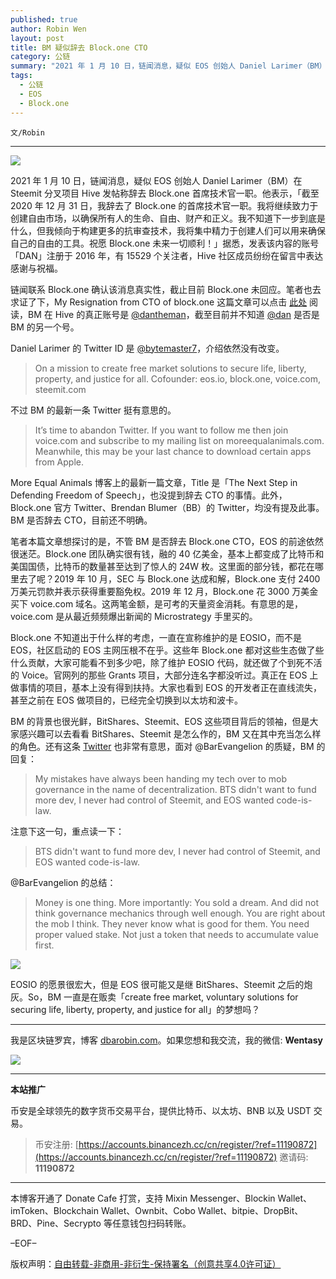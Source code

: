```yaml
---
published: true
author: Robin Wen
layout: post
title: BM 疑似辞去 Block.one CTO
category: 公链
summary: "2021 年 1 月 10 日，链闻消息，疑似 EOS 创始人 Daniel Larimer（BM）在 Steemit 分叉项目 Hive 发帖称辞去 Block.one 首席技术官一职。他表示，「截至 2020 年 12 月 31 日，我辞去了 Block.one 的首席技术官一职。我将继续致力于创建自由市场，以确保所有人的生命、自由、财产和正义。我不知道下一步到底是什么，但我倾向于构建更多的抗审查技术，我将集中精力于创建人们可以用来确保自己的自由的工具。祝愿 Block.one 未来一切顺利！」据悉，发表该内容的账号「DAN」注册于 2016 年，有 15529 个关注者，Hive 社区成员纷纷在留言中表达感谢与祝福。BM 的背景也很光鲜，BitShares、Steemit、EOS 这些项目背后的领袖，但是大家感兴趣可以去看看 BitShares、Steemit 是怎么作的，BM 又在其中充当怎么样的角色。EOSIO 的愿景很宏大，但是 EOS 很可能又是继 BitShares、Steemit 之后的炮灰。EOSIO 的愿景很宏大，但是 EOS 很可能又是继 BitShares、Steemit 之后的炮灰。So，BM 一直是在贩卖「create free market, voluntary solutions for securing life, liberty, property, and justice for all」的梦想吗？"
tags:
  - 公链
  - EOS
  - Block.one
---
```


`文/Robin`

***

![](https://cdn.dbarobin.com/csymef3.png)

2021 年 1 月 10 日，链闻消息，疑似 EOS 创始人 Daniel Larimer（BM）在 Steemit 分叉项目 Hive 发帖称辞去 Block.one 首席技术官一职。他表示，「截至 2020 年 12 月 31 日，我辞去了 Block.one 的首席技术官一职。我将继续致力于创建自由市场，以确保所有人的生命、自由、财产和正义。我不知道下一步到底是什么，但我倾向于构建更多的抗审查技术，我将集中精力于创建人们可以用来确保自己的自由的工具。祝愿 Block.one 未来一切顺利！」据悉，发表该内容的账号「DAN」注册于 2016 年，有 15529 个关注者，Hive 社区成员纷纷在留言中表达感谢与祝福。

链闻联系 Block.one 确认该消息真实性，截止目前 Block.one 未回应。笔者也去求证了下，My Resignation from CTO of block.one 这篇文章可以点击 [此处](https://hive.blog/eos/@dan/my-resignation-from-cto-of-block-one) 阅读，BM 在 Hive 的真正账号是 [@dantheman](https://hive.blog/@dantheman/)，截至目前并不知道 [@dan](https://hive.blog/@dan) 是否是 BM 的另一个号。

Daniel Larimer 的 Twitter ID 是 [@bytemaster7](https://twitter.com/bytemaster7)，介绍依然没有改变。

> On a mission to create free market solutions to secure life, liberty, property, and justice for all. Cofounder: eos.io, block.one, voice.com, steemit.com

不过 BM 的最新一条 Twitter 挺有意思的。

> It’s time to abandon Twitter. If you want to follow me then join voice.com and subscribe to my mailing list on moreequalanimals.com. Meanwhile, this may be your last chance to download certain apps from Apple.

More Equal Animals 博客上的最新一篇文章，Title 是「The Next Step in Defending Freedom of Speech」，也没提到辞去 CTO 的事情。此外，Block.one 官方 Twitter、Brendan Blumer（BB）的 Twitter，均没有提及此事。BM 是否辞去 CTO，目前还不明确。

笔者本篇文章想探讨的是，不管 BM 是否辞去 Block.one CTO，EOS 的前途依然很迷茫。Block.one 团队确实很有钱，融的 40 亿美金，基本上都变成了比特币和美国国债，比特币的数量甚至达到了惊人的 24W 枚。这里面的部分钱，都花在哪里去了呢？2019 年 10 月，SEC 与 Block.one 达成和解，Block.one 支付 2400 万美元罚款并表示获得重要豁免权。2019 年 12 月，Block.one 花 3000 万美金买下 voice.com 域名。这两笔金额，是可考的天量资金消耗。有意思的是，voice.com 是从最近频频爆出新闻的 Microstrategy 手里买的。

Block.one 不知道出于什么样的考虑，一直在宣称维护的是 EOSIO，而不是 EOS，社区启动的 EOS 主网压根不在乎。这些年 Block.one 都对这些生态做了些什么贡献，大家可能看不到多少吧，除了维护 EOSIO 代码，就还做了个到死不活的 Voice。官网列的那些 Grants 项目，大部分连名字都没听过。真正在 EOS 上做事情的项目，基本上没有得到扶持。大家也看到 EOS 的开发者正在直线流失，甚至之前在 EOS 做项目的，已经完全切换到以太坊和波卡。

BM 的背景也很光鲜，BitShares、Steemit、EOS 这些项目背后的领袖，但是大家感兴趣可以去看看 BitShares、Steemit 是怎么作的，BM 又在其中充当怎么样的角色。还有这条 [Twitter](https://twitter.com/BarEvangelion/status/1347611677848698880) 也非常有意思，面对 @BarEvangelion 的质疑，BM 的回复：

> My mistakes have always been handing my tech over to mob governance in the name of decentralization. BTS didn't want to fund more dev, I never had control of Steemit, and EOS wanted code-is-law.

注意下这一句，重点读一下：

> BTS didn't want to fund more dev, I never had control of Steemit, and EOS wanted code-is-law.

@BarEvangelion 的总结：

> Money is one thing. More importantly: You sold a dream. And did not think governance mechanics through well enough. You are right about the mob I think. They never know what is good for them. You need proper valued stake. Not just a token that needs to accumulate value first.

![](https://cdn.dbarobin.com/scxiyda.png)

EOSIO 的愿景很宏大，但是 EOS 很可能又是继 BitShares、Steemit 之后的炮灰。So，BM 一直是在贩卖「create free market, voluntary solutions for securing life, liberty, property, and justice for all」的梦想吗？

***

我是区块链罗宾，博客 [dbarobin.com](https://dbarobin.com/)。如果您想和我交流，我的微信: **Wentasy**

![](https://cdn.dbarobin.com/v4yywe2.png)

***

**本站推广**

币安是全球领先的数字货币交易平台，提供比特币、以太坊、BNB 以及 USDT 交易。

> 币安注册: [https://accounts.binancezh.cc/cn/register/?ref=11190872](https://accounts.binancezh.cc/cn/register/?ref=11190872)
> 邀请码: **11190872**

***

本博客开通了 Donate Cafe 打赏，支持 Mixin Messenger、Blockin Wallet、imToken、Blockchain Wallet、Ownbit、Cobo Wallet、bitpie、DropBit、BRD、Pine、Secrypto 等任意钱包扫码转账。

<center>
    <div class="--donate-button"
         data-button-id="f8b9df0d-af9a-460d-8258-d3f435445075"
    ></div>
</center>

–EOF–

版权声明：[自由转载-非商用-非衍生-保持署名（创意共享4.0许可证）](http://creativecommons.org/licenses/by-nc-nd/4.0/deed.zh)